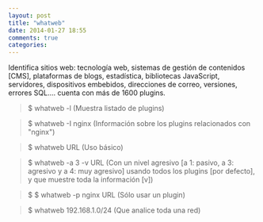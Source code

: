 ```yaml
---
layout: post
title: "whatweb"
date: 2014-01-27 18:55
comments: true
categories: 
---
```

Identifica sitios web: tecnología web, sistemas de gestión de contenidos [CMS], plataformas de blogs, estadística, bibliotecas JavaScript, servidores, dispositivos embebidos, direcciones de correo, versiones, errores SQL.... cuenta con más de 1600 plugins.

>$ whatweb -l (Muestra listado de plugins)

>$ whatweb -I nginx (Información sobre los plugins relacionados con "nginx")

>$ whatweb URL (Uso básico)

>$ whatweb -a 3 -v URL (Con un nivel agresivo [a 1: pasivo, a 3: agresivo y a 4: muy agresivo] usando todos los plugins [por defecto], y que muestre toda la información [v])

>$ $ whatweb -p nginx URL (Sólo usar un plugin)

>$ whatweb 192.168.1.0/24 (Que analice toda una red)

